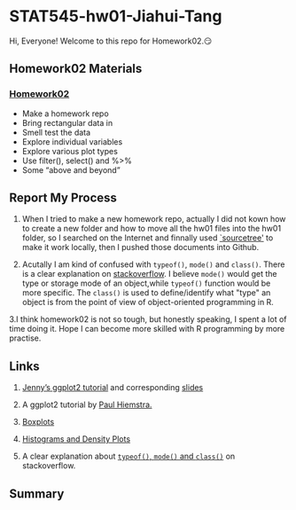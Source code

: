 
# STAT545-hw01-Jiahui-Tang

Hi, Everyone! Welcome to this repo for Homework02.:smirk:

## Homework02 Materials

### [Homework02](https://stat545.com/hw02_explore-gapminder-dplyr.html)

- Make a homework repo
- Bring rectangular data in
- Smell test the data
- Explore individual variables
- Explore various plot types
- Use filter(), select() and %>%
- Some “above and beyond”

## Report My Process

1. When I tried to make a new homework repo, actually I did not kown how to create a new folder and how to move all the hw01 files into the hw01 folder, so I searched on the Internet and finnally used [`sourcetree'](https://www.sourcetreeapp.com) to make it
work locally, then I pushed those documents into Github.

2. Acutally I am kind of confused with `typeof()`, `mode()` and `class()`. There is a clear explanation on [stackoverflow](https://stackoverflow.com/questions/8855589/a-comprehensive-survey-of-the-types-of-things-in-r-mode-and-class-and-type). I believe `mode()` would get the type or storage mode of an object,while `typeof()` function would be more specific. The `class()` is used to define/identify what "type" an object is from the point of view of object-oriented programming in R.

3.I think homework02 is not so tough, but honestly speaking, I spent a lot of time doing it. Hope I can become more skilled with R programming by more practise.

## Links

1. [Jenny’s ggplot2 tutorial](https://github.com/jennybc/ggplot2-tutorial/blob/master/gapminder-ggplot2-scatterplot.md) and corresponding [slides](https://speakerdeck.com/jennybc/ggplot2-tutorial)

2. A ggplot2 tutorial by [Paul Hiemstra.](http://stcorp.nl/R_course/tutorial_ggplot2.html)

3. [Boxplots](http://www.statmethods.net/graphs/boxplot.html)

4. [Histograms and Density Plots](http://www.statmethods.net/graphs/density.html)

5. A clear explanation about [`typeof()`, `mode()` and `class()`](https://stackoverflow.com/questions/8855589/a-comprehensive-survey-of-the-types-of-things-in-r-mode-and-class-and-type) on stackoverflow.

## Summary
